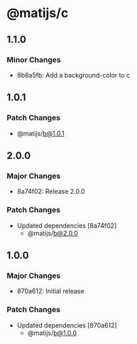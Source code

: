 # @matijs/c

## 1.1.0

### Minor Changes

- 8b8a5fb: Add a background-color to c

## 1.0.1

### Patch Changes

- @matijs/b@1.0.1

## 2.0.0

### Major Changes

- 8a74f02: Release 2.0.0

### Patch Changes

- Updated dependencies [8a74f02]
  - @matijs/b@2.0.0

## 1.0.0

### Major Changes

- 870a612: Initial release

### Patch Changes

- Updated dependencies [870a612]
  - @matijs/b@1.0.0

